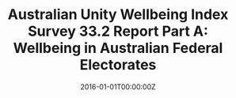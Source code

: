 ﻿---
title: "Australian Unity Wellbeing Index Survey 33.2 Report Part A: Wellbeing in Australian Federal Electorates"
authors:
- Edmund Silins
- Delyse Hutchinson
- Ben Richardson
- admin
- Tanja Capic 
- Matthew Fuller-Tyszkiewicz
- Linda Hartley-Clarke
- Robert Cummins
- Craig Olsson
date: "2016-01-01T00:00:00Z"
publishDate: "2016-01-01T00:00:00Z"
doi: []
url_source: "http://hdl.handle.net/10536/DRO/DU:30108436"
abstract: []
featured: false
image:
  caption: 'Image credit: [**CQ Rural Health**]'
  focal_point: ""
  preview_only: false
projects: []
publication: 'Psychological Medicine 47(2)'
publication_short: ""
publication_types:
- "4"
summary: Longitudinal analysis of the association between parental supply of alcohol and subsequent drinking/binge drinking.
tags:
- Alcohol
- Adolescence
- Longitudinal cohort study
---
